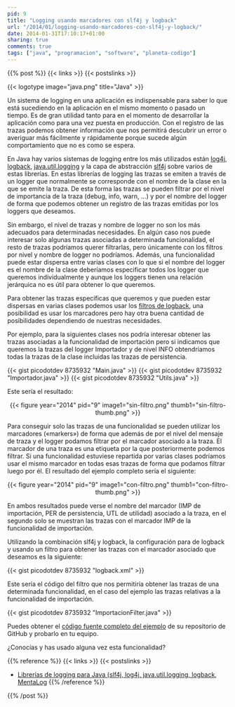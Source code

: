 ```yaml
---
pid: 9
title: "Logging usando marcadores con slf4j y logback"
url: "/2014/01/logging-usando-marcadores-con-slf4j-y-logback/"
date: 2014-01-31T17:10:17+01:00
sharing: true
comments: true
tags: ["java", "programacion", "software", "planeta-codigo"]
---
```


{{% post %}}
{{< links >}}
{{< postslinks >}}

{{< logotype image="java.png" title="Java" >}}

Un sistema de logging en una aplicación es indispensable para saber lo que está sucediendo en la aplicación en el mismo momento o pasado un tiempo. Es de gran utilidad tanto para en el momento de desarrollar la aplicación como para una vez puesta en producción. Con el registro de las trazas podemos obtener información que nos permitirá descubrir un error o averiguar más fácilmente y rápidamente porque sucede algún comportamiento que no es como se espera.

En Java hay varios sistemas de logging entre los más utilizados están [log4j](http://logging.apache.org/log4j/1.2/), [logback](http://logback.qos.ch/), [java.util.logging](http://docs.oracle.com/javase/7/docs/api/java/util/logging/package-summary.html) y la capa de abstracción [slf4j](http://www.slf4j.org/) sobre varios de estas librerías. En estas librerías de logging las trazas se emiten a través de un logger que normalmente se corresponde con el nombre de la clase en la que se emite la traza. De esta forma las trazas se pueden filtrar por el nivel de importancia de la traza (debug, info, warn, ...) y por el nombre del logger de forma que podemos obtener un registro de las trazas emitidas por los loggers que deseamos.

Sin embargo, el nivel de trazas y nombre de logger no son los más adecuados para determinadas necesidades. En algún caso nos puede interesar solo algunas trazas asociadas a determinada funcionalidad, el resto de trazas podríamos querer filtrarlas, pero únicamente con los filtros por nivel y nombre de logger no podríamos. Además, una funcionalidad puede estar dispersa entre varias clases con lo que si el nombre del logger es el nombre de la clase deberíamos especificar todos los logger que queremos individualmente y aunque los loggers tienen una relación jerárquica no es útil para obtener lo que queremos.

Para obtener las trazas específicas que queremos y que pueden estar dispersas en varias clases podemos usar los [filtros de logback](http://logback.qos.ch/manual/filters.html), una posibilidad es usar los marcadores pero hay otra buena cantidad de posibilidades dependiendo de nuestras necesidades.

Por ejemplo, para la siguientes clases nos podría interesar obtener las trazas asociadas a la funcionalidad de importación pero si indicamos que queremos la trazas del logger Importador y de nivel INFO obtendríamos todas la trazas de la clase incluidas las trazas de persistencia.

{{< gist picodotdev 8735932 "Main.java" >}}
{{< gist picodotdev 8735932 "Importador.java" >}}
{{< gist picodotdev 8735932 "Utils.java" >}}

Este sería el resultado:

<div class="media" style="text-align: center;">
	{{< figure year="2014" pid="9"  
    	image1="sin-filtro.png" thumb1="sin-filtro-thumb.png" >}}
</div>

Para conseguir solo las trazas de una funcionalidad se pueden utilizar los marcadores («markers») de forma que además de por el nivel del mensaje de traza y el logger podamos filtrar por el marcador asociado a la traza. El marcador de una traza es una etiqueta por la que posteriormente podemos filtrar. Si una funcionalidad estuviese repartida por varias clases podríamos usar el mismo marcador en todas esas trazas de forma que podamos filtrar luego por él. El resultado del ejemplo completo sería el siguiente:

<div class="media" style="text-align: center;">
	{{< figure year="2014" pid="9"  
    	image1="con-filtro.png" thumb1="con-filtro-thumb.png" >}}
</div>

En ambos resultados puede verse el nombre del marcador (IMP de importación, PER de persistencia, UTL de utilidad) asociado a la traza, en el segundo solo se muestran las trazas con el marcador IMP de la funcionalidad de importación.

Utilizando la combinación slf4j y logback, la configuración para de logback y usando un filtro para obtener las trazas con el marcador asociado que deseamos es la siguiente:

{{< gist picodotdev 8735932 "logback.xml" >}}

Este sería el código del filtro que nos permitiría obtener las trazas de una determinada funcionalidad, en el caso del ejemplo las trazas relativas a la funcionalidad de importación.

{{< gist picodotdev 8735932 "ImportacionFilter.java" >}}

Puedes obtener el [código fuente completo del ejemplo](https://github.com/picodotdev/blog-ejemplos/tree/master/MarcadoresSLF4J) de su repositorio de GitHub y probarlo en tu equipo.

¿Conocías y has usado alguna vez esta funcionalidad?

{{% reference %}}
{{< links >}}
{{< postslinks >}}
* [Librerías de logging para Java (slf4j, log4j, java.util.logging, logback, MentaLog](http://elblogdepicodev.blogspot.com.es/2012/04/librerias-de-logging-para-java-slf4j.html)
{{% /reference %}}

{{% /post %}}

